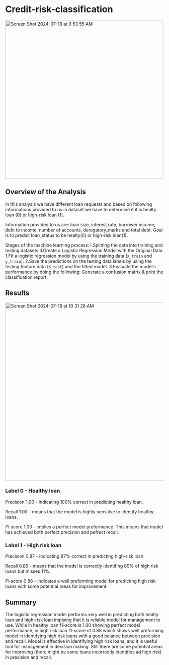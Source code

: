 # Credit-risk-classification

<img width="502" alt="Screen Shot 2024-07-18 at 9 53 55 AM" src="https://github.com/user-attachments/assets/0049c925-8119-49fc-add8-f11ce079e472">

## Overview of the Analysis

In this analysis we have different loan requests and based on following informations provided to us in dataset we have to determine if it is healty loan (0) or high-risk loan (1). 

Information provided to us are: loan size, interest rate, borrower income, debt to income, number of accounts, derogatory_marks and total debt. Goal is to predict loan_status to be healty(0) or high-risk loan(1).

Stages of the machine learning process:
I.Splitting the data into training and testing datasets
II.Create a Logistic Regression Model with the Original Data
    1.Fit a logistic regression model by using the training data (`X_train` and `y_train`).
    2.Save the predictions on the testing data labels by using the testing feature data (`X_test`) and the fitted model.
    3.Evaluate the model’s performance by doing the following: Generate a confusion matrix & print the classification             report.

## Results

<img width="565" alt="Screen Shot 2024-07-18 at 10 31 28 AM" src="https://github.com/user-attachments/assets/82e0dac3-7ba2-4bad-b920-a48664e0f580">

### Label 0 - Healthy loan

Precision 1.00 - indicating 100% correct in predicting healthy loan.

Recall 1.00 - means that the model is highly sensitive to identify healthy loans. 

f1-score 1.00 - implies a perfect model preformance. This means that model has achieved both perfect precision and pefrect recall. 

### Label 1 - High risk loan

Precision 0.87 - indicating 87% correct in predicting high-risk loan.

Recall 0.89 - means that the model is correctly identifing 89% of high risk loans but misses 11%.

f1-score 0.88 - indicates a well preforming model for predicting high risk loans with some potential areas for improvement. 

## Summary

The logistic regression model performs very well in predicting both healty loan and high-risk loan implying that it is reliable model for management to use. While in healthy loan f1-score is 1.00 showing perfect model performance, in high risk loan f1-score of 0.88 which shows well preforming model in identifying high risk loans with a good balance between precision and recall. Model is effective in identifying high risk loans, and it is useful tool for management in decision making. Still there are some potential areas for improving (there might be some loans incorrectly identifies ad high risk) in precision and recall. 




